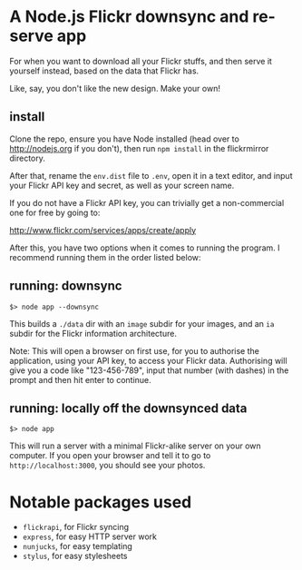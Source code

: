 # A Node.js Flickr downsync and re-serve app

For when you want to download all your Flickr stuffs, and then
serve it yourself instead, based on the data that Flickr has.

Like, say, you don't like the new design. Make your own!

## install

Clone the repo, ensure you have Node installed (head over
to http://nodejs.org if you don't), then run `npm install`
in the flickrmirror directory.

After that, rename the `env.dist` file to `.env`, open it
in a text editor, and input your Flickr API key and secret,
as well as your screen name.

If you do not have a Flickr API key, you can trivially get a
non-commercial one for free by going to:

  http://www.flickr.com/services/apps/create/apply

After this, you have two options when it comes to running the
program. I recommend running them in the order listed below:

## running: downsync

```
$> node app --downsync
```

This builds a `./data` dir with an `image` subdir for your
images, and an `ia` subdir for the Flickr information architecture.

Note: This will open a browser on first use, for you to authorise
the application, using your API key, to access your Flickr data.
Authorising will give you a code like "123-456-789", input that
number (with dashes) in the prompt and then hit enter to continue.

## running: locally off the downsynced data

```
$> node app
```

This will run a server with a minimal Flickr-alike server
on your own computer. If you open your browser and tell it
to go to `http://localhost:3000`, you should see your photos.

# Notable packages used

* `flickrapi`, for Flickr syncing
* `express`, for easy HTTP server work
* `nunjucks`, for easy templating
* `stylus`, for easy stylesheets
